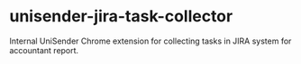 # unisender-jira-task-collector
Internal UniSender Chrome extension for collecting tasks in JIRA system for accountant report.
